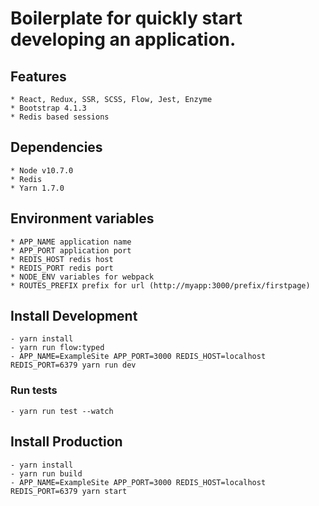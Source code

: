 # Boilerplate for quickly start developing an application.
## Features

```
* React, Redux, SSR, SCSS, Flow, Jest, Enzyme
* Bootstrap 4.1.3
* Redis based sessions
```

## Dependencies

```
* Node v10.7.0
* Redis
* Yarn 1.7.0
```

## Environment variables

```
* APP_NAME application name
* APP_PORT application port
* REDIS_HOST redis host
* REDIS_PORT redis port
* NODE_ENV variables for webpack
* ROUTES_PREFIX prefix for url (http://myapp:3000/prefix/firstpage)
```

## Install Development

```
- yarn install
- yarn run flow:typed
- APP_NAME=ExampleSite APP_PORT=3000 REDIS_HOST=localhost REDIS_PORT=6379 yarn run dev
```

### Run tests

```
- yarn run test --watch
```

## Install Production

```
- yarn install
- yarn run build
- APP_NAME=ExampleSite APP_PORT=3000 REDIS_HOST=localhost REDIS_PORT=6379 yarn start
```
